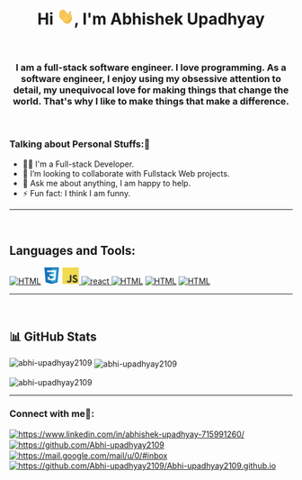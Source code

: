 
<h1 align="center">Hi <span ><img src="https://raw.githubusercontent.com/ABSphreak/ABSphreak/master/gifs/Hi.gif" width="30" height="30"/></span>, I'm Abhishek Upadhyay</h1>


<br/>
<h3 align="center">I am a full-stack software engineer. I love programming. As a software engineer, I enjoy using my obsessive attention to detail, my unequivocal love for making things that change the world. That's why I like to make things that make a difference.</h3>
<br/>

<h3>Talking about Personal Stuffs:🧑</h3>
<ul>
  <li>👨‍🎓 I'm a Full-stack Developer.</li>
  <li>👯 I’m looking to collaborate with Fullstack Web projects.</li>
  <li>💬 Ask me about anything, I am happy to help.</li>
  <li>⚡ Fun fact: I think I am funny.</li>
</ul>

<hr>
<br/>

<h2 align="left">Languages and Tools:</h2>
<p align="left">  <a href="https://www.w3schools.com/html/"> <img src="https://camo.githubusercontent.com/bea3c45894fe8d810cfef5e0ba759d28033e0a534186ea1c1b71c70e1a57554f/68747470733a2f2f7777772e766563746f726c6f676f2e7a6f6e652f6c6f676f732f77335f68746d6c352f77335f68746d6c352d69636f6e2e737667" width="30" height="30" alt="HTML"/></a> <a href="https://www.w3schools.com/css/"> <img src="https://raw.githubusercontent.com/devicons/devicon/master/icons/css3/css3-original.svg" width="30" height="30" alt="HTML"/></a> <a href="https://developer.mozilla.org/en-US/docs/Web/JavaScript" target="_blank" rel="noreferrer"> <img src="https://raw.githubusercontent.com/devicons/devicon/master/icons/javascript/javascript-original.svg" alt="javascript" width="30" height="30"/> </a> <a href="https://reactjs.org/" target="_blank" rel="noreferrer"> <img src="https://camo.githubusercontent.com/faf0782d01ec9e993c2e258fa995f0fc9171a14969d2129bbf5a5816df7e7b62/68747470733a2f2f7777772e766563746f726c6f676f2e7a6f6e652f6c6f676f732f72656163746a732f72656163746a732d69636f6e2e737667" alt="react" width="30" height="30"/> </a>   <a href="https://www.netlify.com/"> <img src="https://camo.githubusercontent.com/673f8313c5d059b26617d85de6b26ff43c4682ffa9560fc9b6ac4575a6a0b6c0/68747470733a2f2f7777772e766563746f726c6f676f2e7a6f6e652f6c6f676f732f6e65746c6966792f6e65746c6966792d69636f6e2e737667" width="30" height="30" alt="HTML"/></a>  <a href="https://getbootstrap.com/"> <img src="https://camo.githubusercontent.com/73574cd2054d51914a2c92336a6fcad0f483405396981609bb44121d44e0a565/68747470733a2f2f75706c6f61642e77696b696d656469612e6f72672f77696b6970656469612f636f6d6d6f6e732f7468756d622f622f62322f426f6f7473747261705f6c6f676f2e7376672f35313270782d426f6f7473747261705f6c6f676f2e7376672e706e673f3230323130353037303030303234" width="30" height="30" alt="HTML"/></a>  <a href="https://tailwindcss.com/"> <img src="https://camo.githubusercontent.com/5734d0669fe22ce04a1cb989a156cd32c379875f6bca56d5210c9432824856d9/68747470733a2f2f7777772e766563746f726c6f676f2e7a6f6e652f6c6f676f732f7461696c77696e646373732f7461696c77696e646373732d69636f6e2e737667" width="30" height="30" alt="HTML"/></a>
<hr>
<br/>


<h2>📊 GitHub Stats</h2>

<p><img align="left" src="https://github-readme-stats.vercel.app/api/top-langs?username=abhi-upadhyay2109&show_icons=true&locale=en&layout=compact" alt="abhi-upadhyay2109"  /></p>

<p>&nbsp;<img align="center" src="https://github-readme-stats.vercel.app/api?username=abhi-upadhyay2109&show_icons=true&locale=en" alt="abhi-upadhyay2109" /></p>

<p><img align="center" src="https://github-readme-streak-stats.herokuapp.com/?user=abhi-upadhyay2109&" alt="abhi-upadhyay2109" /></p>

<hr>

<h3 align="left">Connect with me🤝:</h3>
<p align="left">
<a href="https://linkedin.com/in/https://www.linkedin.com/in/abhishek-upadhyay-715991260/" target="blank"><img align="center" src="https://camo.githubusercontent.com/e591fde37567a32e51fb1b98924f4df8e45199dca985500749e2a9938fa3e322/68747470733a2f2f7777772e766563746f726c6f676f2e7a6f6e652f6c6f676f732f6c696e6b6564696e2f6c696e6b6564696e2d69636f6e2e737667" alt="https://www.linkedin.com/in/abhishek-upadhyay-715991260/" height="30" width="30" /></a>
  <a href="https://github.com/Abhi-upadhyay2109" target="blank"><img align="center" src="https://camo.githubusercontent.com/7df0b771c958e1037aaf92e60c9491f7d01628c31d70f822aebe153a2daf2c8a/68747470733a2f2f7777772e766563746f726c6f676f2e7a6f6e652f6c6f676f732f6769746875622f6769746875622d74696c652e737667" alt="https://github.com/Abhi-upadhyay2109" height="30" width="30" /></a>
    <a href="https://mail.google.com/mail/u/0/#inbox" target="blank"><img align="center" src="https://camo.githubusercontent.com/e1fb4ce58fc1074489bdbdacd0c175ffa7cbd1182ecb3ac4cb77ea8b8271288f/68747470733a2f2f7777772e766563746f726c6f676f2e7a6f6e652f6c6f676f732f676d61696c2f676d61696c2d69636f6e2e737667" alt="https://mail.google.com/mail/u/0/#inbox" height="30" width="30" /></a> 
    <a href="https://github.com/Abhi-upadhyay2109/Abhi-upadhyay2109.github.io" target="blank"><img align="center" src="https://camo.githubusercontent.com/77bcb724306875d6aa8fd7525b92701771100116f9d4ecd04950583b0daabf78/68747470733a2f2f7777772e7376677265706f2e636f6d2f73686f772f3437343338362f696e7465726e65742e737667" alt="https://github.com/Abhi-upadhyay2109/Abhi-upadhyay2109.github.io" height="30" width="30" /></a>
</p>






<!--
**Abhi-upadhyay2109/Abhi-upadhyay2109** is a ✨ _special_ ✨ repository because its `README.md` (this file) appears on your GitHub profile.

Here are some ideas to get you started:

- 🔭 I’m currently working on ...
- 🌱 I’m currently learning ...
- 👯 I’m looking to collaborate on ...
- 🤔 I’m looking for help with ...
- 💬 Ask me about ...
- 📫 How to reach me: ...
- 😄 Pronouns: ...
- ⚡ Fun fact: ...
-->
